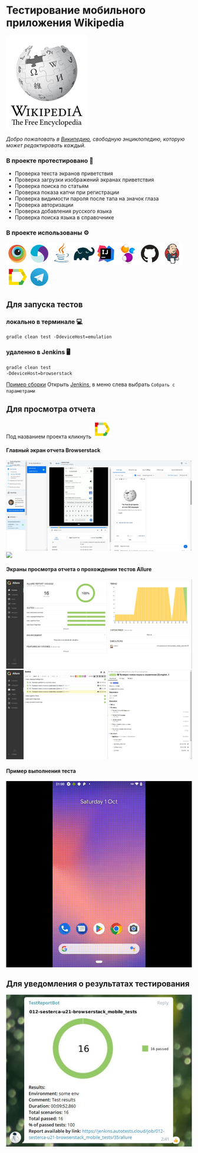# Тестирование мобильного приложения Wikipedia
[<img src="image/Wikipedia-logo.png">](https://github.com/wikimedia/apps-android-wikipedia/releases/download/latest/app-alpha-universal-release.apk) 

*Добро пожаловать в [Википедию](https://ru.wikipedia.org/wiki), свободную энциклопедию, которую может редактировать каждый.* 


### В проекте протестировано :mag_right:
* Проверка текста экранов приветствия
* Проверка загрузки изображений экранах приветствия
* Проверка поиска по статьям
* Проверка показа капчи при регистрации
* Проверка видимости пароля после тапа на значок глаза
* Проверка авторизации
* Проверка добавления русского языка
* Проверка поиска языка в справочнике

### В проекте использованы :gear:
<img src="image/Browserstack.svg" width="60"><img src="image/Appium.svg" width="60"><img src="image/Java.svg" width="60"><img src="image/Gradle.svg" width="60"><img src="image/Intelij_IDEA.svg" width="60"><img src="image/Selenide.svg" width="60"><img src="image/GitHub.svg" width="60"><img src="image/Jenkins.svg" width="60"><img src="image/Allure_Report.svg" width="60"><img src="image/Telegram.svg" width="60">

## Для запуска тестов
### локально в терминале :computer:
```
gradle clean test -DdeviceHost=emulation
```
### удаленно в Jenkins :desktop_computer:
```
gradle clean test
-DdeviceHost=browserstack
```
[Пример сборки](https://jenkins.autotests.cloud/job/012-sesterca-u21-browserstack_mobile_tests/35/)
Открыть [Jenkins](https://jenkins.autotests.cloud/job/012-sesterca-u21-browserstack_mobile_tests/), в меню слева выбрать ```Собрать с параметрами```

## Для просмотра отчета
Под названием проекта кликнуть [<img src="image/Allure_Report.svg" width="50">](https://jenkins.autotests.cloud/job/012-sesterca-u13_employee_naumen_website/allure/)
#### Главный экран отчета Browserstack
<img src="image/browserstack_screenshot.jpg">
<img src="image/image/browserstack_app_profiling.jpg">

#### Экраны просмотра отчета о прохождении тестов Allure
<img src="image/Browserstack_allure_main.jpg">
<img src="image/Browserstack_allure_suitcase.jpg">

#### Пример выполнения теста
<img src="image/browserstack_add_language.gif">

## Для уведомления о результатах тестирования
<img src="image/Browserstack_telegram_notification.jpg">
